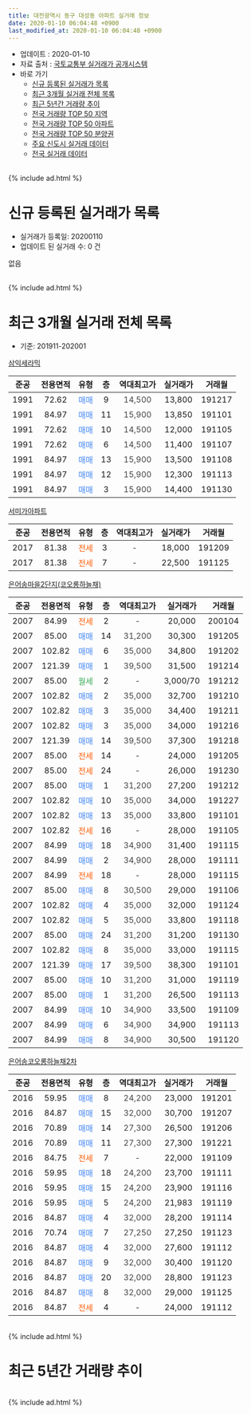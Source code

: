 ```yaml
---
title: 대전광역시 동구 대성동 아파트 실거래 정보
date: 2020-01-10 06:04:48 +0900
last_modified_at: 2020-01-10 06:04:48 +0900
---
```


* 업데이트 : 2020-01-10
* 자료 출처 : [국토교통부 실거래가 공개시스템](http://rt.molit.go.kr)
* 바로 가기
    * [신규 등록된 실거래가 목록](#신규-등록된-실거래가-목록)
    * [최근 3개월 실거래 전체 목록](#최근-3개월-실거래-전체-목록)
    * [최근 5년간 거래량 추이](#최근-5년간-거래량-추이)
    * [전국 거래량 TOP 50 지역](https://inasie.github.io/apt-trade-info/최근-3개월-전국에서-가장-거래가-많이-발생한-지역)
    * [전국 거래량 TOP 50 아파트](https://inasie.github.io/apt-trade-info/최근-3개월-전국에서-가장-거래가-많이-발생한-아파트)
    * [전국 거래량 TOP 50 분양권](https://inasie.github.io/apt-trade-info/최근-3개월-전국에서-가장-거래가-많이-발생한-분양권)
    * [주요 신도시 실거래 데이터](https://inasie.github.io/apt-trade-info/주요-신도시)
    * [전국 실거래 데이터](https://inasie.github.io/apt-trade-info/전국)
<br>
{% include ad.html %}
<br>

# 신규 등록된 실거래가 목록
* 실거래가 등록일: 20200110
* 업데이트 된 실거래 수: 0 건

없음

<br>
{% include ad.html %}
<br>

# 최근 3개월 실거래 전체 목록
* 기준: 201911-202001


[삼익세라믹](https://search.naver.com/search.naver?query=%EB%8C%80%EC%A0%84%EA%B4%91%EC%97%AD%EC%8B%9C+%EB%8F%99%EA%B5%AC+%EB%8C%80%EC%84%B1%EB%8F%99+%EC%82%BC%EC%9D%B5%EC%84%B8%EB%9D%BC%EB%AF%B9)

|준공|전용면적|유형|층|역대최고가|실거래가|거래월|
|:---:|:---:|:---:|:---:|:---:|:---:|:---:|
|1991|72.62|<span style="color:#4285f3">매매</span>|9|<span style="color:#444444">14,500</span>|13,800|191217|
|1991|84.97|<span style="color:#4285f3">매매</span>|11|<span style="color:#444444">15,900</span>|13,850|191101|
|1991|72.62|<span style="color:#4285f3">매매</span>|10|<span style="color:#444444">14,500</span>|12,000|191105|
|1991|72.62|<span style="color:#4285f3">매매</span>|6|<span style="color:#444444">14,500</span>|11,400|191107|
|1991|84.97|<span style="color:#4285f3">매매</span>|13|<span style="color:#444444">15,900</span>|13,500|191108|
|1991|84.97|<span style="color:#4285f3">매매</span>|12|<span style="color:#444444">15,900</span>|12,300|191113|
|1991|84.97|<span style="color:#4285f3">매매</span>|3|<span style="color:#444444">15,900</span>|14,400|191130|

[서미가아파트](https://search.naver.com/search.naver?query=%EB%8C%80%EC%A0%84%EA%B4%91%EC%97%AD%EC%8B%9C+%EB%8F%99%EA%B5%AC+%EB%8C%80%EC%84%B1%EB%8F%99+%EC%84%9C%EB%AF%B8%EA%B0%80%EC%95%84%ED%8C%8C%ED%8A%B8)

|준공|전용면적|유형|층|역대최고가|실거래가|거래월|
|:---:|:---:|:---:|:---:|:---:|:---:|:---:|
|2017|81.38|<span style="color:#ff5a00">전세</span>|3|<span style="color:#444444">-</span>|18,000|191209|
|2017|81.38|<span style="color:#ff5a00">전세</span>|7|<span style="color:#444444">-</span>|22,500|191125|

[은어송마을2단지(코오롱하늘채)](https://search.naver.com/search.naver?query=%EB%8C%80%EC%A0%84%EA%B4%91%EC%97%AD%EC%8B%9C+%EB%8F%99%EA%B5%AC+%EB%8C%80%EC%84%B1%EB%8F%99+%EC%9D%80%EC%96%B4%EC%86%A1%EB%A7%88%EC%9D%842%EB%8B%A8%EC%A7%80%28%EC%BD%94%EC%98%A4%EB%A1%B1%ED%95%98%EB%8A%98%EC%B1%84%29)

|준공|전용면적|유형|층|역대최고가|실거래가|거래월|
|:---:|:---:|:---:|:---:|:---:|:---:|:---:|
|2007|84.99|<span style="color:#ff5a00">전세</span>|2|<span style="color:#444444">-</span>|20,000|200104|
|2007|85.00|<span style="color:#4285f3">매매</span>|14|<span style="color:#444444">31,200</span>|30,300|191205|
|2007|102.82|<span style="color:#4285f3">매매</span>|6|<span style="color:#444444">35,000</span>|34,800|191202|
|2007|121.39|<span style="color:#4285f3">매매</span>|1|<span style="color:#444444">39,500</span>|31,500|191214|
|2007|85.00|<span style="color:#34a853">월세</span>|2|<span style="color:#444444">-</span>|3,000/70|191212|
|2007|102.82|<span style="color:#4285f3">매매</span>|2|<span style="color:#444444">35,000</span>|32,700|191210|
|2007|102.82|<span style="color:#4285f3">매매</span>|3|<span style="color:#444444">35,000</span>|34,400|191211|
|2007|102.82|<span style="color:#4285f3">매매</span>|3|<span style="color:#444444">35,000</span>|34,000|191216|
|2007|121.39|<span style="color:#4285f3">매매</span>|14|<span style="color:#444444">39,500</span>|37,300|191218|
|2007|85.00|<span style="color:#ff5a00">전세</span>|14|<span style="color:#444444">-</span>|24,000|191205|
|2007|85.00|<span style="color:#ff5a00">전세</span>|24|<span style="color:#444444">-</span>|26,000|191230|
|2007|85.00|<span style="color:#4285f3">매매</span>|1|<span style="color:#444444">31,200</span>|27,200|191212|
|2007|102.82|<span style="color:#4285f3">매매</span>|10|<span style="color:#444444">35,000</span>|34,000|191227|
|2007|102.82|<span style="color:#4285f3">매매</span>|13|<span style="color:#444444">35,000</span>|33,800|191101|
|2007|102.82|<span style="color:#ff5a00">전세</span>|16|<span style="color:#444444">-</span>|28,000|191105|
|2007|84.99|<span style="color:#4285f3">매매</span>|18|<span style="color:#444444">34,900</span>|31,400|191115|
|2007|84.99|<span style="color:#4285f3">매매</span>|2|<span style="color:#444444">34,900</span>|28,000|191111|
|2007|84.99|<span style="color:#ff5a00">전세</span>|18|<span style="color:#444444">-</span>|28,000|191115|
|2007|85.00|<span style="color:#4285f3">매매</span>|8|<span style="color:#444444">30,500</span>|29,000|191106|
|2007|102.82|<span style="color:#4285f3">매매</span>|4|<span style="color:#444444">35,000</span>|32,000|191124|
|2007|102.82|<span style="color:#4285f3">매매</span>|5|<span style="color:#444444">35,000</span>|33,800|191118|
|2007|85.00|<span style="color:#4285f3">매매</span>|24|<span style="color:#444444">31,200</span>|31,200|191130|
|2007|102.82|<span style="color:#4285f3">매매</span>|8|<span style="color:#444444">35,000</span>|33,000|191115|
|2007|121.39|<span style="color:#4285f3">매매</span>|17|<span style="color:#444444">39,500</span>|38,300|191101|
|2007|85.00|<span style="color:#4285f3">매매</span>|10|<span style="color:#444444">31,200</span>|31,000|191119|
|2007|85.00|<span style="color:#4285f3">매매</span>|1|<span style="color:#444444">31,200</span>|26,500|191113|
|2007|84.99|<span style="color:#4285f3">매매</span>|10|<span style="color:#444444">34,900</span>|33,500|191109|
|2007|84.99|<span style="color:#4285f3">매매</span>|6|<span style="color:#444444">34,900</span>|34,900|191113|
|2007|84.99|<span style="color:#4285f3">매매</span>|8|<span style="color:#444444">34,900</span>|30,500|191120|

[은어송코오롱하늘채2차](https://search.naver.com/search.naver?query=%EB%8C%80%EC%A0%84%EA%B4%91%EC%97%AD%EC%8B%9C+%EB%8F%99%EA%B5%AC+%EB%8C%80%EC%84%B1%EB%8F%99+%EC%9D%80%EC%96%B4%EC%86%A1%EC%BD%94%EC%98%A4%EB%A1%B1%ED%95%98%EB%8A%98%EC%B1%842%EC%B0%A8)

|준공|전용면적|유형|층|역대최고가|실거래가|거래월|
|:---:|:---:|:---:|:---:|:---:|:---:|:---:|
|2016|59.95|<span style="color:#4285f3">매매</span>|8|<span style="color:#444444">24,200</span>|23,000|191201|
|2016|84.87|<span style="color:#4285f3">매매</span>|15|<span style="color:#444444">32,000</span>|30,700|191207|
|2016|70.89|<span style="color:#4285f3">매매</span>|14|<span style="color:#444444">27,300</span>|26,500|191206|
|2016|70.89|<span style="color:#4285f3">매매</span>|11|<span style="color:#444444">27,300</span>|27,300|191221|
|2016|84.75|<span style="color:#ff5a00">전세</span>|7|<span style="color:#444444">-</span>|22,000|191109|
|2016|59.95|<span style="color:#4285f3">매매</span>|18|<span style="color:#444444">24,200</span>|23,700|191111|
|2016|59.95|<span style="color:#4285f3">매매</span>|15|<span style="color:#444444">24,200</span>|23,900|191116|
|2016|59.95|<span style="color:#4285f3">매매</span>|5|<span style="color:#444444">24,200</span>|21,983|191119|
|2016|84.87|<span style="color:#4285f3">매매</span>|4|<span style="color:#444444">32,000</span>|28,200|191114|
|2016|70.74|<span style="color:#4285f3">매매</span>|7|<span style="color:#444444">27,250</span>|27,250|191123|
|2016|84.87|<span style="color:#4285f3">매매</span>|4|<span style="color:#444444">32,000</span>|27,600|191112|
|2016|84.87|<span style="color:#4285f3">매매</span>|9|<span style="color:#444444">32,000</span>|30,400|191120|
|2016|84.87|<span style="color:#4285f3">매매</span>|20|<span style="color:#444444">32,000</span>|28,800|191123|
|2016|84.87|<span style="color:#4285f3">매매</span>|8|<span style="color:#444444">32,000</span>|29,000|191125|
|2016|84.87|<span style="color:#ff5a00">전세</span>|4|<span style="color:#444444">-</span>|24,000|191112|


<br>
{% include ad.html %}
<br>

# 최근 5년간 거래량 추이


<div style="width:100%;">
    <canvas id="deal_progress" height="200"></canvas>
</div>

<script>
new Chart(document.getElementById("deal_progress"), {
    type: 'line',
    data: {
        labels: ['201501','201502','201503','201504','201505','201506','201507','201508','201509','201510','201511','201512','201601','201602','201603','201604','201605','201606','201607','201608','201609','201610','201611','201612','201701','201702','201703','201704','201705','201706','201707','201708','201709','201710','201711','201712','201801','201802','201803','201804','201805','201806','201807','201808','201809','201810','201811','201812','201901','201902','201903','201904','201905','201906','201907','201908','201909','201910','201911','201912','202001'],
        datasets: [{
            label: '매매',
            pointRadius: 1,
            data: [16, 15, 17, 12, 11, 9, 10, 9, 11, 11, 12, 12, 12, 13, 13, 9, 8, 9, 9, 11, 13, 19, 20, 10, 5, 16, 13, 10, 11, 9, 13, 5, 11, 13, 6, 7, 6, 14, 12, 8, 7, 4, 4, 7, 10, 13, 8, 12, 5, 10, 9, 13, 6, 15, 11, 43, 32, 19, 29, 14, 0],
            borderColor: "rgba(255, 201, 14, 1)",
            backgroundColor: "rgba(255, 201, 14, 0.5)",
            fill: false,
            lineTension: 0
        },{
            label: '전월세',
            pointRadius: 1,
            data: [8, 8, 4, 6, 2, 9, 2, 4, 2, 5, 6, 2, 4, 10, 4, 3, 6, 5, 8, 15, 15, 28, 19, 18, 8, 14, 5, 6, 3, 1, 7, 7, 4, 3, 7, 3, 5, 7, 3, 3, 2, 3, 3, 2, 6, 10, 10, 4, 9, 9, 8, 6, 4, 4, 4, 10, 11, 7, 5, 4, 1],
            borderColor: "rgba(0, 141, 185, 1)",
            backgroundColor: "rgba(0, 141, 185, 0.5)",
            fill: false,
            lineTension: 0
        }
        ]
    },
    options: {
        responsive: true,
        title: {
            display: false
        },
        tooltips: {
            mode: 'index',
            intersect: false
        },
        hover: {
            mode: 'nearest',
            intersect: true
        },
        scales: {
            xAxes: [{
                display: true,
                scaleLabel: {
                    display: true,
                    labelString: '년/월'
                }
            }],
            yAxes: [{
                display: true,
                ticks: {
                    suggestedMin: 0,
                },
                scaleLabel: {
                    display: true,
                    labelString: '실거래 수'
                }
            }]
        }
    }
});

</script>


<br>
{% include ad.html %}
<br>

